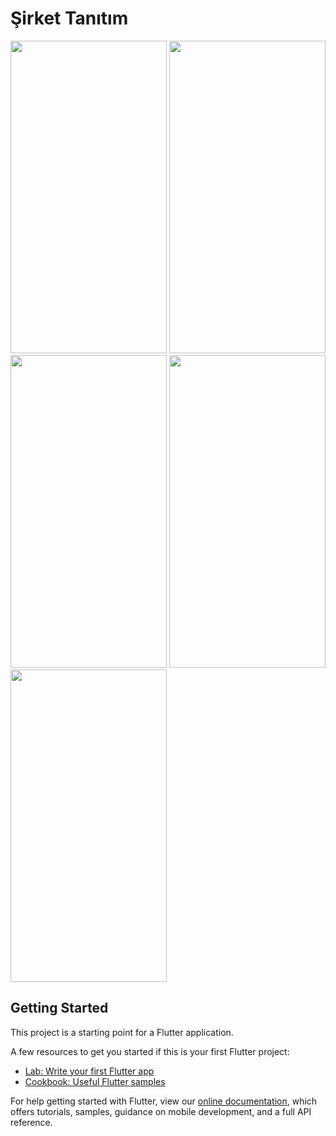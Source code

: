 # Şirket Tanıtım 

<img src="https://i.hizliresim.com/45rfgb1.png" width="250" height="500">
<img src="https://i.hizliresim.com/hy0219j.png" width="250" height="500">
<img src="https://i.hizliresim.com/pg83j16.png" width="250" height="500">
<img src="https://i.hizliresim.com/p6vsldx.png" width="250" height="500">
<img src="https://i.hizliresim.com/o4d66gc.png" width="250" height="500">

## Getting Started

This project is a starting point for a Flutter application.

A few resources to get you started if this is your first Flutter project:

- [Lab: Write your first Flutter app](https://flutter.dev/docs/get-started/codelab)
- [Cookbook: Useful Flutter samples](https://flutter.dev/docs/cookbook)

For help getting started with Flutter, view our
[online documentation](https://flutter.dev/docs), which offers tutorials,
samples, guidance on mobile development, and a full API reference.
